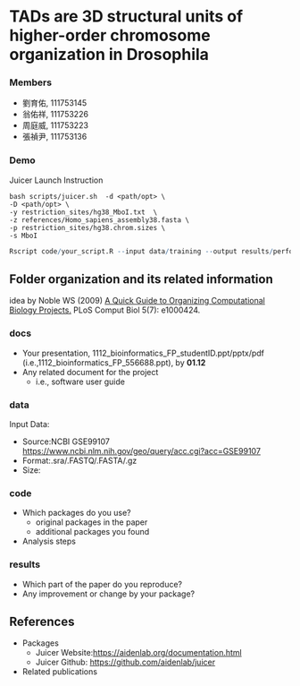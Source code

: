 # TADs are 3D structural units of higher-order chromosome organization in Drosophila
### Members
* 劉育佑, 111753145
* 翁佑祥, 111753226
* 周庭威, 111753223
* 張禎尹, 111753136

### Demo 


Juicer Launch Instruction
```
bash scripts/juicer.sh  -d <path/opt> \
-D <path/opt> \
-y restriction_sites/hg38_MboI.txt  \
-z references/Homo_sapiens_assembly38.fasta \
-p restriction_sites/hg38.chrom.sizes \
-s MboI 
```

```R
Rscript code/your_script.R --input data/training --output results/performance.tsv
```

## Folder organization and its related information
idea by Noble WS (2009) [A Quick Guide to Organizing Computational Biology Projects.](https://journals.plos.org/ploscompbiol/article?id=10.1371/journal.pcbi.1000424) PLoS Comput Biol 5(7): e1000424.

### docs
* Your presentation, 1112_bioinformatics_FP_studentID.ppt/pptx/pdf (i.e.,1112_bioinformatics_FP_556688.ppt), by **01.12**
* Any related document for the project
  * i.e., software user guide

### data
Input Data:
* Source:NCBI GSE99107 https://www.ncbi.nlm.nih.gov/geo/query/acc.cgi?acc=GSE99107
* Format:.sra/.FASTQ/.FASTA/.gz
* Size:

### code
* Which packages do you use? 
  * original packages in the paper
  * additional packages you found
* Analysis steps

### results
* Which part of the paper do you reproduce?
* Any improvement or change by your package?

## References
* Packages 
  * Juicer Website:https://aidenlab.org/documentation.html
  * Juicer Github: https://github.com/aidenlab/juicer
* Related publications
